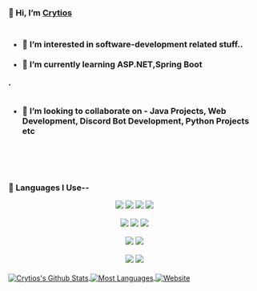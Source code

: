 ### 👋 Hi, I’m [Crytios](https://crytios.netlify.com)<br><br>
<h3>
  

  
- 👀 I’m interested in software-development related stuff..<br><br>
- 🌱 I’m currently learning ASP.NET,Spring Boot
  
 .<br><br>
- 💞️ I’m looking to collaborate on - Java Projects, Web Development, Discord Bot Development, Python Projects etc<br><br>

</h3>


<br/><br/>
### 👋 Languages I Use--
<div align="center">
  
<img src="https://img.shields.io/badge/Python-3776AB?style=for-the-badge&logo=python&logoColor=white"/>
<img src="https://img.shields.io/badge/HTML5-E34F26?style=for-the-badge&logo=html5&logoColor=white"/>	

<img src="https://img.shields.io/badge/CSS3-1572B6?style=for-the-badge&logo=css3&logoColor=white"/>	

<img src="https://img.shields.io/badge/JavaScript-F7DF1E?style=for-the-badge&logo=javascript&logoColor=black"/>
</div>
<br/>
<div align="center">
<img src="https://img.shields.io/badge/C%2B%2B-00599C?style=for-the-badge&logo=c%2B%2B&logoColor=white"/>

<img src="https://img.shields.io/badge/PHP-777BB4?style=for-the-badge&logo=php&logoColor=white"/>

<img src="https://img.shields.io/badge/Angular-DD0031?style=for-the-badge&logo=angular&logoColor=white"/>
</div>
<br/>
<div align="center">
<img src="https://img.shields.io/badge/Bootstrap-563D7C?style=for-the-badge&logo=bootstrap&logoColor=white"/>
<img src="https://img.shields.io/badge/jQuery-0769AD?style=for-the-badge&logo=jquery&logoColor=white"/>
</div>
<br/>
<div align="center">
<img src="https://img.shields.io/badge/Java-DD0031?style=for-the-badge&logo=java&logoColor=white"/>
  
<img src="https://img.shields.io/badge/React-0769AD?style=for-the-badge&logo=react&logoColor=white"/>

</div>
<br/>



<a href="https://www.github.com/Crytios">
  <img align="center" src="https://github-readme-stats.vercel.app/api?username=Crytios&show_icons=true&theme=radical&border_radius=10" alt="Crytios's Github Stats" />
</a>  <a href="https://www.github.com/Crytios">
  <!-- Change the `github-readme-stats.anuraghazra1.vercel.app` to `github-readme-stats.vercel.app`  -->
  <img align="center" src="https://github-readme-stats.vercel.app/api/top-langs/?username=Crytios&layout=compact&theme=radical&border_radius=10" alt="Most Languages"/>
</a>
<a href="https://crytios.netlify.com">
 
  <img align="center" src="https://github-readme-stats.vercel.app/api/pin/?username=Crytios&repo=CrypticWeb&theme=radical&border_radius=10" alt="Website" />
</a>

<!---
<a href="https://github.com/anuraghazra/github-readme-stats">
  <img align="center" src="https://github-readme-stats.anuraghazra1.vercel.app/api?username=anuraghazra&show_icons=true&include_all_commits=true&theme=material-palenight" alt="Anurag's github stats" />
</a>
--->



